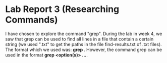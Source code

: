 # Lab Report 3 (Researching Commands)

I have chosen to explore the command "grep". During the lab in week 4, we saw that grep can be used to find all lines in a file that contain a certain string (we used ".txt" to get the paths in the file find-results.txt of .txt files).
The format which we used was: **grep <some string> <file>**. 
However, the command grep can be used in the format **grep <option(s)> <pattern> <file1> <file2> ...**.



